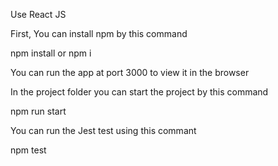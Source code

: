 Use React JS

First, You can install npm by this command

npm install or npm i

You can run the app at port 3000 to view it in the browser

In the project folder you can start the project by this command

npm run start

You can run the Jest test using this commant

npm test
